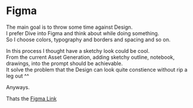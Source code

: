# Figma

The main goal is to throw some time against Design.  
I prefer Dive into Figma and think about while doing something.  
So I choose colors, typography and borders and spacing and so on.

In this process I thought have a sketchy look could be cool.  
From the current Asset Generation, adding sketchy outline, notebook, drawings, into the prompt should be achievable.  
It solve the problem that the Design can look quite constience without rip a leg out ^^

Anyways.

Thats the [Figma Link](https://www.figma.com/file/wnW5h0qDJp6ayjf4xca9ys/NaB?type=design&node-id=4%3A2&mode=design&t=PwTRLR5tERb7AlS8-1)
